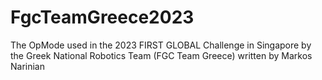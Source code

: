 # FgcTeamGreece2023
The OpMode used in the 2023 FIRST GLOBAL Challenge in Singapore by the Greek National Robotics Team (FGC Team Greece) written by Markos Narinian
